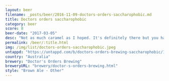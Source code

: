 ```yaml
---
layout: beer
filename: _posts/beer/2016-11-09-doctors-orders-saccharophobic.md
title: Doctors orders saccharophobic
category: beer
score: 8
beer-date: "2017-03-05"
desc: "Not as much caramel as I hoped. It's definitely there but you have to search. It's an easy drinking brown with a little bit extra and I wish I had some more"
permalink: /beer/:title.html
img: /img/list/doctors-orders-saccharophobic.jpeg
untappd: "https://untappd.com/b/doctors-orders-brewing-saccharophobic/1612893"
country: "Australia"
brewery: "Doctor's Orders Brewing"
breweryURL: "brewery/doctor-s-orders-brewing.html"
style: "Brown Ale - Other"
---
```

